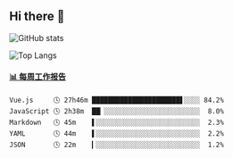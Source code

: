 ## Hi there 👋

![GitHub stats](https://github-readme-stats.orilight.top/api?username=orilights)

![Top Langs](https://github-readme-stats.orilight.top/api/top-langs/?username=orilights&layout=compact)

<!-- waka-box start -->
#### <a href="https://gist.github.com/92c8d5b388768c10efcba86e82b7c4fb" target="_blank">📊 每周工作报告</a>
```text
Vue.js     🕓 27h46m ██████████████████████▋░░░░ 84.2%
JavaScript 🕓 2h38m  ██▏░░░░░░░░░░░░░░░░░░░░░░░░  8.0%
Markdown   🕓 45m    ▌░░░░░░░░░░░░░░░░░░░░░░░░░░  2.3%
YAML       🕓 44m    ▌░░░░░░░░░░░░░░░░░░░░░░░░░░  2.2%
JSON       🕓 22m    ▎░░░░░░░░░░░░░░░░░░░░░░░░░░  1.2%
```
<!-- Powered by https://github.com/journey-ad/waka-box-go . -->
<!-- waka-box end -->
